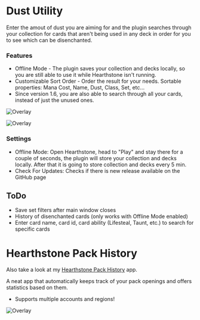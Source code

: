 # Dust Utility
Enter the amout of dust you are aiming for and the plugin searches through your collection for cards that aren't being used in any deck in order for you to see which can be disenchanted.

### Features
* Offline Mode - The plugin saves your collection and decks locally, so you are still able to use it while Hearthstone isn't running.
* Customizable Sort Order - Order the result for your needs. Sortable properties: Mana Cost, Name, Dust, Class, Set, etc...
* Since version 1.6, you are also able to search through all your cards, instead of just the unused ones.

![Overlay](https://i.imgur.com/tIDgbNL.png)

![Overlay](https://i.imgur.com/zxdXdwf.png)

### Settings
* Offline Mode: Open Hearthstone, head to "Play" and stay there for a couple of seconds, the plugin will store your collection and decks locally. After that it is going to store collection and decks every 5 min.
* Check For Updates: Checks if there is new release available on the GitHub page

## ToDo
* Save set filters after main window closes
* History of disenchanted cards (only works with Offline Mode enabled)
* Enter card name, card id, card ability (Lifesteal, Taunt, etc.) to search for specific cards


# Hearthstone Pack History
Also take a look at my [Hearthstone Pack History](https://github.com/CLJunge/Spawn.HearthstonePackHistory) app.

A neat app that automatically keeps track of your pack openings and offers statistics based on them.
* Supports multiple accounts and regions!

![Overlay](https://i.imgur.com/RYQOYCe.png)
